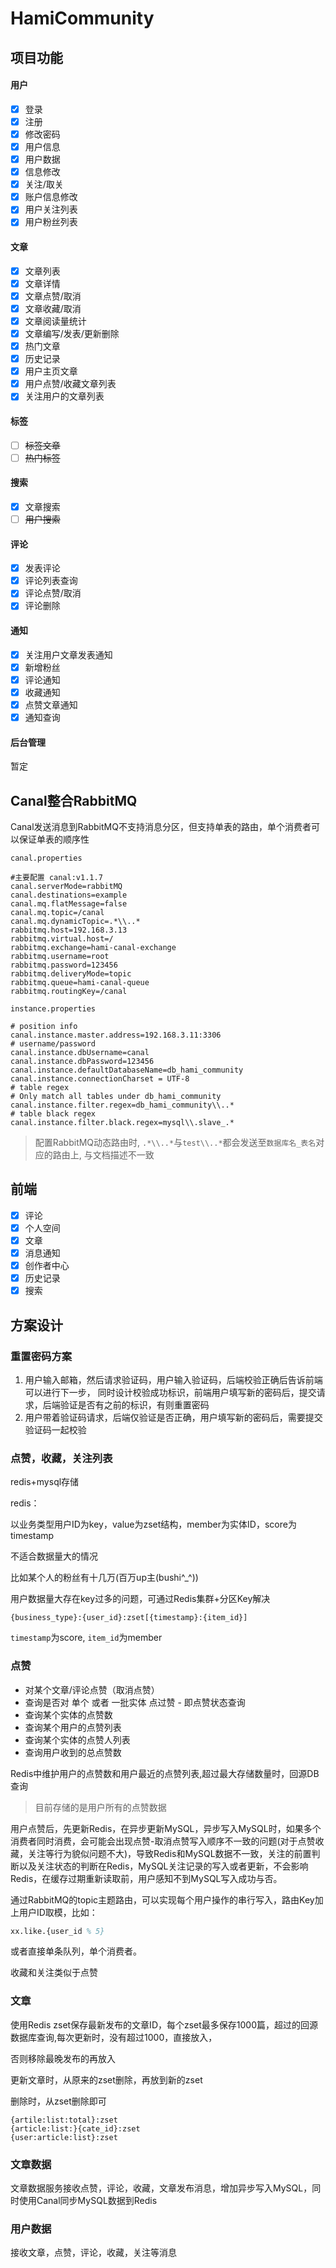 # HamiCommunity
## 项目功能

#### 用户

- [x] 登录
- [x] 注册
- [x] 修改密码
- [x] 用户信息
- [x] 用户数据
- [x] 信息修改
- [x] 关注/取关
- [x] 账户信息修改
- [x] 用户关注列表
- [x] 用户粉丝列表

#### 文章

- [x] 文章列表
- [x] 文章详情
- [x] 文章点赞/取消
- [x] 文章收藏/取消
- [x] 文章阅读量统计
- [x] 文章编写/发表/更新删除
- [x] 热门文章
- [x] 历史记录
- [x] 用户主页文章
- [x] 用户点赞/收藏文章列表
- [x] 关注用户的文章列表

#### 标签

- [ ] ~~标签文章~~
- [ ] ~~热门标签~~

#### 搜索

- [x] 文章搜索
- [ ] ~~用户搜索~~

#### 评论 

- [x] 发表评论
- [x] 评论列表查询
- [x] 评论点赞/取消
- [x] 评论删除

#### 通知

- [x] 关注用户文章发表通知
- [x] 新增粉丝
- [x] 评论通知
- [x] 收藏通知
- [x] 点赞文章通知
- [x] 通知查询

#### 后台管理

暂定

## Canal整合RabbitMQ

Canal发送消息到RabbitMQ不支持消息分区，但支持单表的路由，单个消费者可以保证单表的顺序性

`canal.properties`

```properties
#主要配置 canal:v1.1.7
canal.serverMode=rabbitMQ
canal.destinations=example
canal.mq.flatMessage=false
canal.mq.topic=/canal
canal.mq.dynamicTopic=.*\\..*
rabbitmq.host=192.168.3.13
rabbitmq.virtual.host=/
rabbitmq.exchange=hami-canal-exchange
rabbitmq.username=root
rabbitmq.password=123456
rabbitmq.deliveryMode=topic
rabbitmq.queue=hami-canal-queue
rabbitmq.routingKey=/canal
```

`instance.properties`

```properties
# position info
canal.instance.master.address=192.168.3.11:3306
# username/password
canal.instance.dbUsername=canal
canal.instance.dbPassword=123456
canal.instance.defaultDatabaseName=db_hami_community
canal.instance.connectionCharset = UTF-8
# table regex
# Only match all tables under db_hami_community
canal.instance.filter.regex=db_hami_community\\..*
# table black regex
canal.instance.filter.black.regex=mysql\\.slave_.*
```

> 配置RabbitMQ动态路由时, `.*\\..*`与`test\\..*`都会发送至`数据库名_表名`对应的路由上, 与文档描述不一致

## 前端

- [x] 评论
- [x] 个人空间
- [x] 文章
- [x] 消息通知
- [x] 创作者中心
- [x] 历史记录
- [x] 搜索

## 方案设计

### 重置密码方案

1. 用户输入邮箱，然后请求验证码，用户输入验证码，后端校验正确后告诉前端可以进行下一步，
   同时设计校验成功标识，前端用户填写新的密码后，提交请求，后端验证是否有之前的标识，有则重置密码
2. 用户带着验证码请求，后端仅验证是否正确，用户填写新的密码后，需要提交验证码一起校验

### 点赞，收藏，关注列表

redis+mysql存储

redis：

以业务类型用户ID为key，value为zset结构，member为实体ID，score为timestamp

不适合数据量大的情况

比如某个人的粉丝有十几万(百万up主(bushi^_^))

用户数据量大存在key过多的问题，可通过Redis集群+分区Key解决

```
{business_type}:{user_id}:zset[{timestamp}:{item_id}]
```

`timestamp`为score, `item_id`为member

### 点赞

- 对某个文章/评论点赞（取消点赞）
- 查询是否对 单个 或者 一批实体 点过赞 - 即点赞状态查询
- 查询某个实体的点赞数
- 查询某个用户的点赞列表
- 查询某个实体的点赞人列表
- 查询用户收到的总点赞数

Redis中维护用户的点赞数和用户最近的点赞列表,超过最大存储数量时，回源DB查询

> 目前存储的是用户所有的点赞数据

用户点赞后，先更新Redis，在异步更新MySQL，异步写入MySQL时，如果多个消费者同时消费，会可能会出现点赞-取消点赞写入顺序不一致的问题(对于点赞收藏，关注等行为貌似问题不大)，导致Redis和MySQL数据不一致，关注的前置判断以及关注状态的判断在Redis，MySQL关注记录的写入或者更新，不会影响Redis，在缓存过期重新读取前，用户感知不到MySQL写入成功与否。

通过RabbitMQ的topic主题路由，可以实现每个用户操作的串行写入，路由Key加上用户ID取模，比如：

```tex
xx.like.{user_id % 5}
```

或者直接单条队列，单个消费者。

收藏和关注类似于点赞

### 文章

使用Redis zset保存最新发布的文章ID，每个zset最多保存1000篇，超过的回源数据库查询,每次更新时，没有超过1000，直接放入，

否则移除最晚发布的再放入

更新文章时，从原来的zset删除，再放到新的zset

删除时，从zset删除即可

```
{artile:list:total}:zset
{article:list:}{cate_id}:zset
{user:article:list}:zset
```

### 文章数据

文章数据服务接收点赞，评论，收藏，文章发布消息，增加异步写入MySQL，同时使用Canal同步MySQL数据到Redis

### 用户数据

接收文章，点赞，评论，收藏，关注等消息
